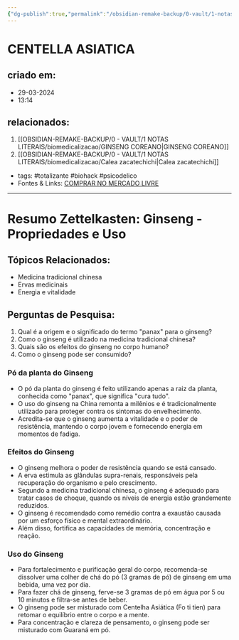 ```yaml
---
{"dg-publish":true,"permalink":"/obsidian-remake-backup/0-vault/1-notas-literais/biomedicalizacao/centella-asiatica/","tags":["totalizante","biohack","psicodelico"],"dgHomeLink":true,"dgShowLocalGraph":true,"dgShowFileTree":true,"dgEnableSearch":true,"noteIcon":""}
---
```


# CENTELLA ASIATICA

## criado em: 
- 29-03-2024
- 13:14
## relacionados:
1. [[OBSIDIAN-REMAKE-BACKUP/0 - VAULT/1 NOTAS LITERAIS/biomedicalizacao/GINSENG COREANO\|GINSENG COREANO]]
2. [[OBSIDIAN-REMAKE-BACKUP/0 - VAULT/1 NOTAS LITERAIS/biomedicalizacao/Calea zacatechichi\|Calea zacatechichi]]
- tags: #totalizante #biohack #psicodelico 
- Fontes & Links: [COMPRAR NO MERCADO LIVRE](https://produto.mercadolivre.com.br/MLB-1221811351-3-extratos-de-centella-asiatica-60ml-_JM?matt_tool=82557158&matt_word=Default_URL_MLB&matt_source=google&matt_campaign_id=382841304&matt_ad_group_id=1219358881008635&matt_match_type=b&matt_network=s&matt_device=c&matt_creative=&matt_keyword=mercadolivre%20com&matt_ad_position=&matt_ad_type=&matt_merchant_id=&matt_product_id=&matt_product_partition_id=&matt_target_id=dat-2328009713521876:loc-675)
---
# Resumo Zettelkasten: Ginseng - Propriedades e Uso

## Tópicos Relacionados:
- Medicina tradicional chinesa
- Ervas medicinais
- Energia e vitalidade

## Perguntas de Pesquisa:
1. Qual é a origem e o significado do termo "panax" para o ginseng?
2. Como o ginseng é utilizado na medicina tradicional chinesa?
3. Quais são os efeitos do ginseng no corpo humano?
4. Como o ginseng pode ser consumido?

### Pó da planta do Ginseng
- O pó da planta do ginseng é feito utilizando apenas a raiz da planta, conhecida como "panax", que significa "cura tudo".
- O uso do ginseng na China remonta a milênios e é tradicionalmente utilizado para proteger contra os sintomas do envelhecimento.
- Acredita-se que o ginseng aumenta a vitalidade e o poder de resistência, mantendo o corpo jovem e fornecendo energia em momentos de fadiga.

### Efeitos do Ginseng
- O ginseng melhora o poder de resistência quando se está cansado.
- A erva estimula as glândulas supra-renais, responsáveis pela recuperação do organismo e pelo crescimento.
- Segundo a medicina tradicional chinesa, o ginseng é adequado para tratar casos de choque, quando os níveis de energia estão grandemente reduzidos.
- O ginseng é recomendado como remédio contra a exaustão causada por um esforço físico e mental extraordinário.
- Além disso, fortifica as capacidades de memória, concentração e reação.

### Uso do Ginseng
- Para fortalecimento e purificação geral do corpo, recomenda-se dissolver uma colher de chá do pó (3 gramas de pó) de ginseng em uma bebida, uma vez por dia.
- Para fazer chá de ginseng, ferve-se 3 gramas de pó em água por 5 ou 10 minutos e filtra-se antes de beber.
- O ginseng pode ser misturado com Centelha Asiática (Fo ti tien) para retomar o equilíbrio entre o corpo e a mente.
- Para concentração e clareza de pensamento, o ginseng pode ser misturado com Guaraná em pó.
